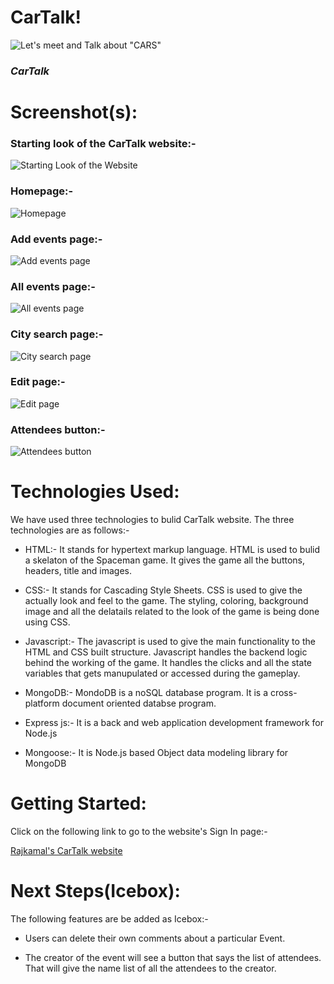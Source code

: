 # CarTalk!

![Let's meet and Talk about "CARS"](https://i.pinimg.com/originals/82/e9/86/82e986fcbc29c302f5096c3912e28748.jpg)

### _CarTalk_

# Screenshot(s): 

### Starting look of the CarTalk website:- 

![Starting Look of the Website](https://i.imgur.com/fJHgnBT.png)

### Homepage:- 

![Homepage](https://i.imgur.com/ebEKlS6.png)

### Add events page:- 

![Add events page](https://i.imgur.com/G3fzYWm.png)


### All events page:- 

![All events page](https://i.imgur.com/ebEKlS6.png)

### City search page:- 

![City search page](https://i.imgur.com/CCu28B1.png)

###  Edit page:- 

![Edit page](https://i.imgur.com/zIHaXcx.png)

###  Attendees button:- 

![Attendees button](https://i.imgur.com/MVW43i1.png)



# Technologies Used: 
We have used three technologies to bulid CarTalk website. The three technologies are as follows:- 

* HTML:- It stands for hypertext markup language. HTML is used to bulid a skelaton of the Spaceman game. It gives the game all the buttons, headers, title and images. 

* CSS:- It stands for Cascading Style Sheets. CSS is used to give the actually look and feel to the game. The styling, coloring, background image and all the delatails related to the look of the game is being done using CSS.

* Javascript:- The javascript is used to give the main functionality to the HTML and CSS built structure. Javascript handles the backend logic behind the working of the game. It handles the clicks and all the state variables that gets manupulated or accessed during the gameplay.

* MongoDB:- MondoDB is a noSQL database program. It is a cross-platform document oriented databse program.

* Express js:- It is a back and web application development framework for Node.js

* Mongoose:- It is Node.js based Object data modeling library for MongoDB



# Getting Started: 
Click on the following link to go to the website's Sign In page:- 

[Rajkamal's CarTalk website](https://cartalk.herokuapp.com/)

# Next Steps(Icebox): 
The following features are be added as Icebox:- 

* Users can delete their own comments about a particular Event.

* The creator of the event will see a button that says the list of attendees. That will give the name list of all the attendees to the creator.
